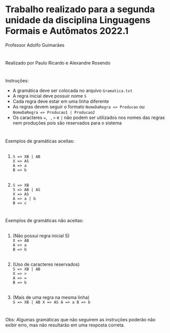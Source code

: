 # Trabalho realizado para a segunda unidade da disciplina Linguagens Formais e Autômatos 2022.1
Professor Adolfo Guimarães
#
Realizado por Paulo Ricardo e Alexandre Rosendo
#
Instruções:
- A gramática deve ser colocada no arquivo `Gramatica.txt`
- A regra inicial deve possuir nome `S`
- Cada regra deve estar em uma linha diferente
- As regras devem seguir o formato `NomeDaRegra => Producao` ou `NomeDaRegra => Producao1 | Producao2`
- Os caracteres `=`, ` `, `>` e `|` não podem ser utilizados nos nomes das regras nem produções pois são reservados para o sistema
#
Exemplos de gramáticas aceitas:<br /><br />

1.  `S => XB | AB`<br />
    `X => AS`<br />
    `A => a`<br />
    `B => b`<br /><br />
    
2.  `S => XB` <br />
    `S => AB | AS` <br />
    `X => AS`<br />
    `A => a | b`<br />
    `B => c`
#
Exemplos de gramáticas não aceitas:<br /><br />

1.  (Não possui regra inicial S)<br />
    `X => AB`<br />
    `A => a`<br />
    `B => b`<br /><br />
    
2.  (Uso de caracteres reservados)<br />
    `S => XB | AB`<br />
    `X => >`<br />
    `A => =`<br />
    `B => b`<br /><br />
    
3.  (Mais de uma regra na mesma linha)<br />
    `S => XB | AB X => AS A => a B => b`
#
Obs: Algumas gramáticas que não seguirem as instruções poderão não exibir erro, mas não resultarão em uma resposta correta.
